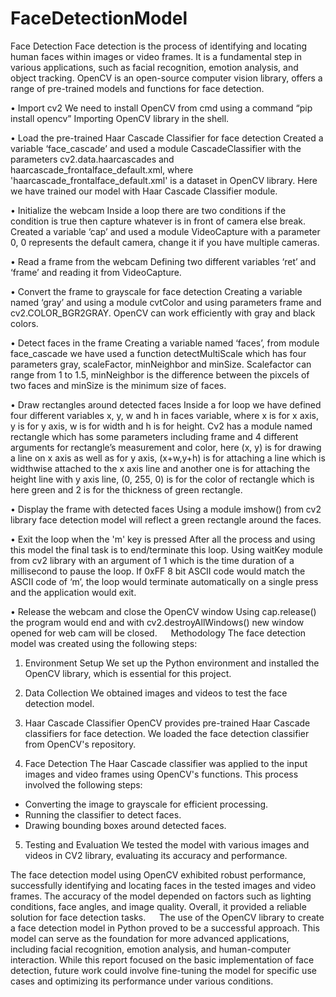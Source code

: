 # FaceDetectionModel
Face Detection
Face detection is the process of identifying and locating human faces within images or video frames. It is a fundamental step in various applications, such as facial recognition, emotion analysis, and object tracking. OpenCV is  an open-source computer vision library, offers a range of pre-trained models and functions for face detection.

•	Import cv2
We need to install OpenCV from cmd using a command 
“pip install opencv”
Importing OpenCV library in the shell.

•	Load the pre-trained Haar Cascade Classifier for face detection
Created a variable ‘face_cascade’ and used a module CascadeClassifier with the parameters cv2.data.haarcascades  and  haarcascade_frontalface_default.xml, where 'haarcascade_frontalface_default.xml' is a dataset in OpenCV library. Here we have trained our model with Haar Cascade Classifier module.

•	Initialize the webcam
Inside a loop there are two conditions if the condition is true then capture whatever is in front of camera else break.
Created a variable ‘cap’ and used a module VideoCapture with a parameter 0, 0 represents the default camera, change it if you have multiple cameras.


•	Read a frame from the webcam
Defining two different variables ‘ret’ and ‘frame’ and reading it from VideoCapture.

•	Convert the frame to grayscale for face detection
Creating a variable named ‘gray’ and using a module cvtColor and using parameters frame and cv2.COLOR_BGR2GRAY. OpenCV can work efficiently with gray and black colors.

•	Detect faces in the frame
Creating a variable named ‘faces’, from module face_cascade we have used a function detectMultiScale which has four parameters gray, scaleFactor, minNeighbor and minSize.
Scalefactor can range from 1 to 1.5, minNeighbor is the difference between the pixcels of two faces and minSize is the minimum size of faces.

•	Draw rectangles around detected faces
Inside a for loop we have defined four different variables x, y, w and h in faces variable, where x is for x axis, y is for y axis, w is for width and h is for height.
 Cv2 has a module named rectangle which has some parameters including frame and 4 different arguments for rectangle’s measurement and color, here (x, y)  is for drawing a line on x axis as well as for y axis, (x+w,y+h) is for attaching a line which is widthwise attached to the x axis line and another one is for attaching the height line with y axis line, (0, 255, 0) is for the color of rectangle which is here green and 2 is for the thickness of green rectangle.

•	Display the frame with detected faces
Using a module imshow() from cv2 library face detection model will reflect a green rectangle around the faces.

•	Exit the loop when the 'm' key is pressed
After all the process and using this model the final task is to end/terminate this loop. Using waitKey module from cv2 library with an argument of 1 which is the time duration of a millisecond to pause the loop. If 0xFF 8 bit ASCII code would match the ASCII code of ‘m’, the loop would terminate automatically on a single press and the application would exit.

•	Release the webcam and close the OpenCV window
Using cap.release() the program would end and with cv2.destroyAllWindows() new window opened  for web cam will be closed.
 
Methodology
The face detection model was created using the following steps:
1.	Environment Setup
We set up the Python environment and installed the OpenCV library, which is essential for this project.

2.	Data Collection
We obtained images and videos to test the face detection model.

3.	Haar Cascade Classifier
OpenCV provides pre-trained Haar Cascade classifiers for face detection. We loaded the face detection classifier from OpenCV's repository.

4.	Face Detection
The Haar Cascade classifier was applied to the input images and video frames using OpenCV's functions. This process involved the following steps:
   - Converting the image to grayscale for efficient processing.
   - Running the classifier to detect faces.
   - Drawing bounding boxes around detected faces.

5.	Testing and Evaluation
 We tested the model with various images and videos in CV2 library, evaluating its accuracy and performance.

The face detection model using OpenCV exhibited robust performance, successfully identifying and locating faces in the tested images and video frames. The accuracy of the model depended on factors such as lighting conditions, face angles, and image quality. Overall, it provided a reliable solution for face detection tasks.
 
The use of the OpenCV library to create a face detection model in Python proved to be a successful approach. This model can serve as the foundation for more advanced applications, including facial recognition, emotion analysis, and human-computer interaction. While this report focused on the basic implementation of face detection, future work could involve fine-tuning the model for specific use cases and optimizing its performance under various conditions.

